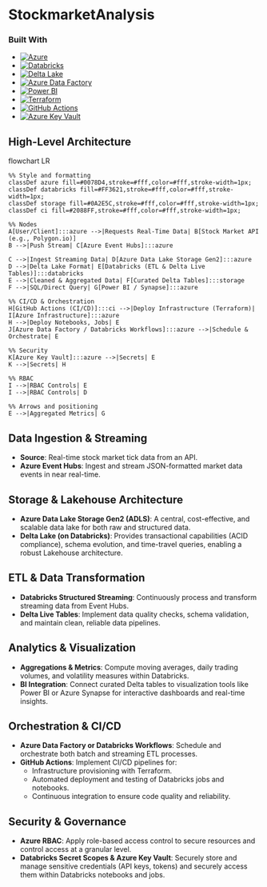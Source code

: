 # StockmarketAnalysis

### Built With

* [![Azure][Azure]][Azure-url]
* [![Databricks][Databricks]][Databricks-url]
* [![Delta Lake][DeltaLake]][DeltaLake-url]
* [![Azure Data Factory][ADF]][ADF-url]
* [![Power BI][PowerBI]][PowerBI-url]
* [![Terraform][Terraform]][Terraform-url]
* [![GitHub Actions][GitHubActions]][GitHubActions-url]
* [![Azure Key Vault][KeyVault]][KeyVault-url]

[Azure]: https://img.shields.io/badge/Azure-0078D4?style=for-the-badge&logo=microsoftazure&logoColor=white
[Azure-url]: https://azure.microsoft.com/

[Databricks]: https://img.shields.io/badge/Databricks-FF3621?style=for-the-badge&logo=databricks&logoColor=white
[Databricks-url]: https://databricks.com/

[DeltaLake]: https://img.shields.io/badge/Delta%20Lake-0A2E5C?style=for-the-badge
[DeltaLake-url]: https://delta.io/

[ADF]: https://img.shields.io/badge/Azure%20Data%20Factory-0062AD?style=for-the-badge&logo=microsoftazure&logoColor=white
[ADF-url]: https://azure.microsoft.com/services/data-factory/

[PowerBI]: https://img.shields.io/badge/Power%20BI-F2C811?style=for-the-badge&logo=Power%20BI&logoColor=black
[PowerBI-url]: https://powerbi.microsoft.com/

[Terraform]: https://img.shields.io/badge/Terraform-844FBA?style=for-the-badge&logo=terraform&logoColor=white
[Terraform-url]: https://www.terraform.io/

[GitHubActions]: https://img.shields.io/badge/GitHub%20Actions-2088FF?style=for-the-badge&logo=githubactions&logoColor=white
[GitHubActions-url]: https://github.com/features/actions

[KeyVault]: https://img.shields.io/badge/Azure%20Key%20Vault-0078D4?style=for-the-badge&logo=microsoftazure&logoColor=white
[KeyVault-url]: https://azure.microsoft.com/services/key-vault/


## High-Level Architecture

flowchart LR

    %% Style and formatting
    classDef azure fill=#0078D4,stroke=#fff,color=#fff,stroke-width=1px;
    classDef databricks fill=#FF3621,stroke=#fff,color=#fff,stroke-width=1px;
    classDef storage fill=#0A2E5C,stroke=#fff,color=#fff,stroke-width=1px;
    classDef ci fill=#2088FF,stroke=#fff,color=#fff,stroke-width=1px;

    %% Nodes
    A[User/Client]:::azure -->|Requests Real-Time Data| B[Stock Market API (e.g., Polygon.io)]
    B -->|Push Stream| C[Azure Event Hubs]:::azure

    C -->|Ingest Streaming Data| D[Azure Data Lake Storage Gen2]:::azure
    D -->|Delta Lake Format| E[Databricks (ETL & Delta Live Tables)]:::databricks
    E -->|Cleaned & Aggregated Data| F[Curated Delta Tables]:::storage
    F -->|SQL/Direct Query| G[Power BI / Synapse]:::azure

    %% CI/CD & Orchestration
    H[GitHub Actions (CI/CD)]:::ci -->|Deploy Infrastructure (Terraform)| I[Azure Infrastructure]:::azure
    H -->|Deploy Notebooks, Jobs| E
    J[Azure Data Factory / Databricks Workflows]:::azure -->|Schedule & Orchestrate| E

    %% Security
    K[Azure Key Vault]:::azure -->|Secrets| E
    K -->|Secrets| H

    %% RBAC
    I -->|RBAC Controls| E
    I -->|RBAC Controls| D

    %% Arrows and positioning
    E -->|Aggregated Metrics| G


## Data Ingestion & Streaming
- **Source**: Real-time stock market tick data from an API.
- **Azure Event Hubs**: Ingest and stream JSON-formatted market data events in near real-time.

## Storage & Lakehouse Architecture
- **Azure Data Lake Storage Gen2 (ADLS)**: A central, cost-effective, and scalable data lake for both raw and structured data.
- **Delta Lake (on Databricks)**: Provides transactional capabilities (ACID compliance), schema evolution, and time-travel queries, enabling a robust Lakehouse architecture.

## ETL & Data Transformation
- **Databricks Structured Streaming**: Continuously process and transform streaming data from Event Hubs.
- **Delta Live Tables**: Implement data quality checks, schema validation, and maintain clean, reliable data pipelines.

## Analytics & Visualization
- **Aggregations & Metrics**: Compute moving averages, daily trading volumes, and volatility measures within Databricks.
- **BI Integration**: Connect curated Delta tables to visualization tools like Power BI or Azure Synapse for interactive dashboards and real-time insights.

## Orchestration & CI/CD
- **Azure Data Factory or Databricks Workflows**: Schedule and orchestrate both batch and streaming ETL processes.
- **GitHub Actions**: Implement CI/CD pipelines for:
  - Infrastructure provisioning with Terraform.
  - Automated deployment and testing of Databricks jobs and notebooks.
  - Continuous integration to ensure code quality and reliability.

## Security & Governance
- **Azure RBAC**: Apply role-based access control to secure resources and control access at a granular level.
- **Databricks Secret Scopes & Azure Key Vault**: Securely store and manage sensitive credentials (API keys, tokens) and securely access them within Databricks notebooks and jobs.

